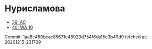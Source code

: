 # Нурисламова
- [39: AC](39.md)
- [40: WA 10](40.md)

Commit: 1aa8c480bcac85671e45920d754f6da15e3b49d9
 fetched at: 20201215-231739
